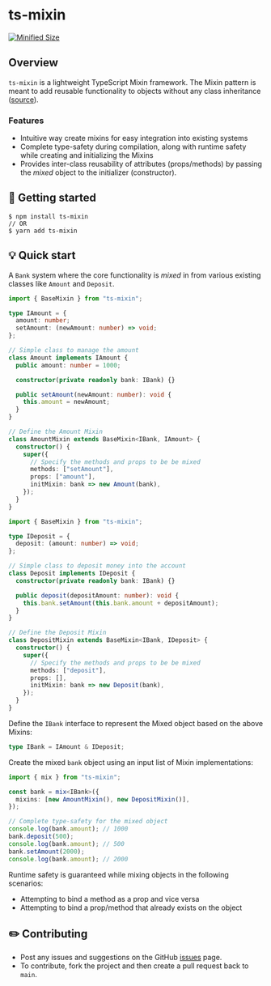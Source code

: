# ts-mixin

[![Minified Size](https://badgen.net/bundlephobia/min/ts-mixin)](https://bundlephobia.com/result?p=ts-mixin)

## Overview

`ts-mixin` is a lightweight TypeScript Mixin framework. The Mixin pattern is meant to add reusable functionality to objects without any class inheritance ([source](https://www.patterns.dev/vanilla/mixin-pattern/)).

### Features

- Intuitive way create mixins for easy integration into existing systems
- Complete type-safety during compilation, along with runtime safety while creating and initializing the Mixins
- Provides inter-class reusability of attributes (props/methods) by passing the _mixed_ object to the initializer (constructor).

## 🏁 Getting started

```
$ npm install ts-mixin
// OR
$ yarn add ts-mixin
```

## 💡 Quick start

A `Bank` system where the core functionality is _mixed_ in from various existing classes like `Amount` and `Deposit`.

```typescript
import { BaseMixin } from "ts-mixin";

type IAmount = {
  amount: number;
  setAmount: (newAmount: number) => void;
};

// Simple class to manage the amount
class Amount implements IAmount {
  public amount: number = 1000;

  constructor(private readonly bank: IBank) {}

  public setAmount(newAmount: number): void {
    this.amount = newAmount;
  }
}

// Define the Amount Mixin
class AmountMixin extends BaseMixin<IBank, IAmount> {
  constructor() {
    super({
      // Specify the methods and props to be be mixed
      methods: ["setAmount"],
      props: ["amount"],
      initMixin: bank => new Amount(bank),
    });
  }
}
```

```typescript
import { BaseMixin } from "ts-mixin";

type IDeposit = {
  deposit: (amount: number) => void;
};

// Simple class to deposit money into the account
class Deposit implements IDeposit {
  constructor(private readonly bank: IBank) {}

  public deposit(depositAmount: number): void {
    this.bank.setAmount(this.bank.amount + depositAmount);
  }
}

// Define the Deposit Mixin
class DepositMixin extends BaseMixin<IBank, IDeposit> {
  constructor() {
    super({
      // Specify the methods and props to be be mixed
      methods: ["deposit"],
      props: [],
      initMixin: bank => new Deposit(bank),
    });
  }
}
```

Define the `IBank` interface to represent the Mixed object based on the above Mixins:

```typescript
type IBank = IAmount & IDeposit;
```

Create the mixed `bank` object using an input list of Mixin implementations:

```typescript
import { mix } from "ts-mixin";

const bank = mix<IBank>({
  mixins: [new AmountMixin(), new DepositMixin()],
});

// Complete type-safety for the mixed object
console.log(bank.amount); // 1000
bank.deposit(500);
console.log(bank.amount); // 500
bank.setAmount(2000);
console.log(bank.amount); // 2000
```

Runtime safety is guaranteed while mixing objects in the following scenarios:

- Attempting to bind a method as a prop and vice versa
- Attempting to bind a prop/method that already exists on the object

## ✏️ Contributing

- Post any issues and suggestions on the GitHub [issues](https://github.com/hasnainroopawalla/ts-mixin/issues) page.
- To contribute, fork the project and then create a pull request back to `main`.
